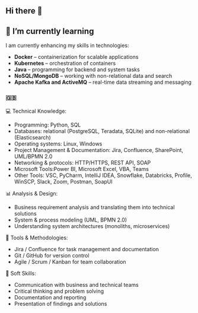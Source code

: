 ## Hi there 👋


## 🌱 I’m currently learning

I am currently enhancing my skills in technologies:
- **Docker** – containerization for scalable applications  
- **Kubernetes** – orchestration of containers  
- **Java** – programming for backend and system tasks  
- **NoSQL/MongoDB** – working with non-relational data and search
- **Apache Kafka and ActiveMQ** – real-time data streaming and messaging 

### 🇬🇧  

💻 Technical Knowledge:
- Programming: Python, SQL
- Databases: relational (PostgreSQL, Teradata, SQLite) and non-relational (Elasticsearch)  
- Operating systems: Linux, Windows
- Project Management & Documentation: Jira, Confluence, SharePoint, UML/BPMN 2.0
- Networking & protocols: HTTP/HTTPS, REST API, SOAP
- Microsoft Tools:Power BI, Microsoft Excel, VBA, Teams
- Other Tools: VSC, PyCharm, IntelliJ IDEA, Snowflake, Databricks, Profile, WinSCP, Slack, Zoom, Postman, SoapUI

📊 Analysis & Design:
- Business requirement analysis and translating them into technical solutions  
- System & process modeling (UML, BPMN 2.0)  
- Understanding system architectures (monoliths, microservices)  

👯 Tools & Methodologies:
- Jira / Confluence for task management and documentation  
- Git / GitHub for version control  
- Agile / Scrum / Kanban for team collaboration  

💬 Soft Skills:
- Communication with business and technical teams  
- Critical thinking and problem solving  
- Documentation and reporting  
- Presentation of findings and solutions  
